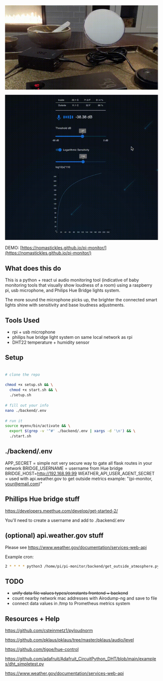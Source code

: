 ![](media/demo.gif)

![](media/demo-ui.gif)

DEMO: [https://nomastickles.github.io/pi-monitor/](https://nomastickles.github.io/pi-monitor/)

## What does this do

This is a python + react ui audio monitoring tool (indicative of baby monitoring tools that visually show loudness of a room) using a raspberry pi, usb microphone, and Philips Hue Bridge lights system.

The more sound the microphone picks up, the brighter the connected smart lights shine with sensitivity and base loudness adjustments.

## Tools Used

- rpi + usb microphone
- philips hue bridge light system on same local network as rpi
- DHT22 temperature + humidity sensor

## Setup

```sh

# clone the repo

chmod +x setup.sh && \
  chmod +x start.sh && \
  ./setup.sh

# fill out your info
nano ./backend/.env

# run it
source myenv/bin/activate && \
  export $(grep -v '^#' ./backend/.env | xargs -d '\n') && \
  ./start.sh
```

## ./backend/.env

APP_SECRET = simple not very secure way to gate all flask routes in your network
BRIDGE_USERNAME = username from Hue bridge
BRIDGE_HOST=http://192.168.99.99
WEATHER_API_USER_AGENT_SECRET = used with api.weather.gov to get outside metrics
example: "(pi-monitor, your@email.com)"

## Phillips Hue bridge stuff

https://developers.meethue.com/develop/get-started-2/

You'll need to create a username and add to ./backend/.env

## (optional) api.weather.gov stuff

Please see https://www.weather.gov/documentation/services-web-api

Example cron:

```sh
2 * * * * python3 /home/pi/pi-monitor/backend/get_outside_atmosphere.py --weather-api-url https://api.weather.gov/gridpoints/SEW/130,68/forecast/hourly >> /tmp/pi-monitor-atmosphere-outside.log 2>&1

```

## TODO

- ~~unify data file values types/constants frontend + backend~~
- count nearby network mac addresses with Airodump-ng and save to file
- connect data values in /tmp to Prometheus metrics system

## Resources + Help

https://github.com/csteinmetz1/pyloudnorm

https://github.com/pklaus/pklaus/tree/master/pklaus/audio/level

https://github.com/tigoe/hue-control

https://github.com/adafruit/Adafruit_CircuitPython_DHT/blob/main/examples/dht_simpletest.py

https://www.weather.gov/documentation/services-web-api
